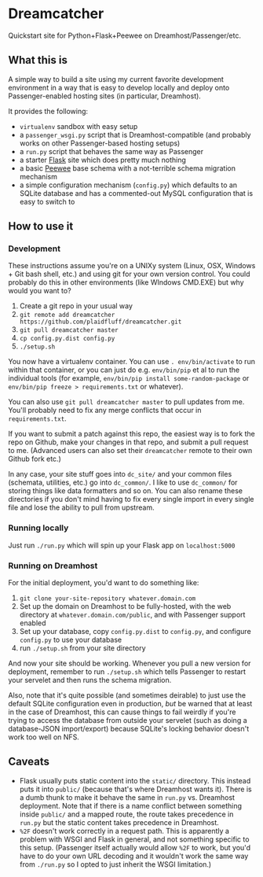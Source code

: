 # Dreamcatcher
Quickstart site for Python+Flask+Peewee on Dreamhost/Passenger/etc.

## What this is

A simple way to build a site using my current favorite development environment in a way that is easy to develop locally and deploy onto Passenger-enabled hosting sites (in particular, Dreamhost).

It provides the following:

* `virtualenv` sandbox with easy setup
* a `passenger_wsgi.py` script that is Dreamhost-compatible (and probably works on other Passenger-based hosting setups)
* a `run.py` script that behaves the same way as Passenger
* a starter [Flask](http://flask.pocoo.org/) site which does pretty much nothing
* a basic [Peewee](http://peewee.readthedocs.org/) base schema with a not-terrible schema migration mechanism
* a simple configuration mechanism (`config.py`) which defaults to an SQLite database and has a commented-out MySQL configuration that is easy to switch to

## How to use it

### Development

These instructions assume you're on a UNIXy system (Linux, OSX, Windows + Git bash shell, etc.) and using git for your own version control. You could probably do this in other environments (like WIndows CMD.EXE) but why would you want to?

1. Create a git repo in your usual way
2. `git remote add dreamcatcher https://github.com/plaidfluff/dreamcatcher.git`
3. `git pull dreamcatcher master`
4. `cp config.py.dist config.py`
5. `./setup.sh`

You now have a virtualenv container. You can use `. env/bin/activate` to run within that container, or you can just do e.g. `env/bin/pip` et al to run the individual tools (for example, `env/bin/pip install some-random-package` or `env/bin/pip freeze > requirements.txt` or whatever).

You can also use `git pull dreamcatcher master` to pull updates from me. You'll probably need to fix any merge conflicts that occur in `requirements.txt`.

If you want to submit a patch against this repo, the easiest way is to fork the repo on Github, make your changes in that repo, and submit a pull request to me. (Advanced users can also set their `dreamcatcher` remote to their own Github fork etc.)

In any case, your site stuff goes into `dc_site/` and your common files (schemata, utilities, etc.) go into `dc_common/`. I like to use `dc_common/` for storing things like data formatters and so on. You can also rename these directories if you don't mind having to fix every single import in every single file and lose the ability to pull from upstream.

### Running locally

Just run `./run.py` which will spin up your Flask app on `localhost:5000`

### Running on Dreamhost

For the initial deployment, you'd want to do something like:

1. `git clone your-site-repository whatever.domain.com`
2. Set up the domain on Dreamhost to be fully-hosted, with the web directory at `whatever.domain.com/public`, and with Passenger support enabled
3. Set up your database, copy `config.py.dist` to `config.py`, and configure `config.py` to use your database
4. run `./setup.sh` from your site directory

And now your site should be working. Whenever you pull a new version for deployment, remember to run `./setup.sh` which tells Passenger to restart your servelet and then runs the schema migration.

Also, note that it's quite possible (and sometimes deirable) to just use the default SQLite configuration even in production, *but* be warned that at least in the case of Dreamhost, this can cause things to fail weirdly if you're trying to access the database from outside your servelet (such as doing a database-JSON import/export) because SQLite's locking behavior doesn't work too well on NFS.

## Caveats

* Flask usually puts static content into the `static/` directory. This instead puts it into `public/` (because that's where Dreamhost wants it). There is a dumb thunk to make it behave the same in `run.py` vs. Dreamhost deployment. Note that if there is a name conflict between something inside `public/` and a mapped route, the route takes precedence in `run.py` but the static content takes precedence in Dreamhost.
* `%2F` doesn't work correctly in a request path. This is apparently a problem with WSGI and Flask in general, and not something specific to this setup. (Passenger itself actually would allow `%2F` to work, but you'd have to do your own URL decoding and it wouldn't work the same way from `./run.py` so I opted to just inherit the WSGI limitation.)
